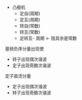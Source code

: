 - 凸极机
  - 定自(周期)
  - 定互(周期)
  - 转自(常数)
  - 转互(常数)
  - 定转互- 周期 <- 隐其余是常数

基频负序分量出现使

- 转子出现偶次谐波
- 定子出现奇数次谐波

定子直流分量

- 定子出现偶次谐波
- 转子出现奇数次谐波

 